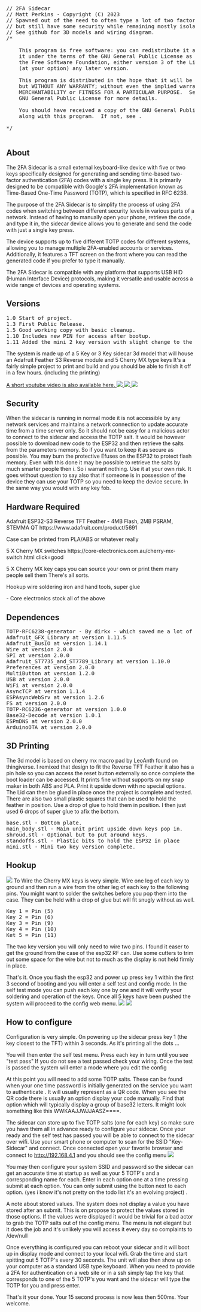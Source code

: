 <PRE>
// 2FA Sidecar
// Matt Perkins - Copyright (C) 2023
// Spawned out of the need to often type a lot of two factor authentication
// but still have some security while remaining mostly isolated from the host system.
// See github for 3D models and wiring diagram.
/*

    This program is free software: you can redistribute it and/or modify
    it under the terms of the GNU General Public License as published by
    the Free Software Foundation, either version 3 of the License, or
    (at your option) any later version.

    This program is distributed in the hope that it will be useful,
    but WITHOUT ANY WARRANTY; without even the implied warranty of
    MERCHANTABILITY or FITNESS FOR A PARTICULAR PURPOSE.  See the
    GNU General Public License for more details.

    You should have received a copy of the GNU General Public License
    along with this program.  If not, see <https://www.gnu.org/licenses/>.

*/

</PRE>
<h2>About</h2> 
<p>The 2FA Sidecar is a small external keyboard-like device with five or two keys specifically designed for generating and sending time-based two-factor authentication (2FA) codes with a single key press. It is primarily designed to be compatible with Google's 2FA implementation known as Time-Based One-Time Password (TOTP), which is specified in RFC 6238.
</p><p>
The purpose of the 2FA Sidecar is to simplify the process of using 2FA codes when switching between different security levels in various parts of a network. Instead of having to manually open your phone, retrieve the code, and type it in, the sidecar device allows you to generate and send the code with just a single key press.
</p><p>

The device supports up to five different TOTP codes for different systems, allowing you to manage multiple 2FA-enabled accounts or services. Additionally, it features a TFT screen on the front where you can read the generated code if you prefer to type it manually.
</p><p>

The 2FA Sidecar is compatible with any platform that supports USB HID (Human Interface Device) protocols, making it versatile and usable across a wide range of devices and operating systems.

</p>
<h2>Versions</h2>
<pre>
1.0 Start of project. 
1.3 First Public Release.
1.5 Good working copy with basic cleanup.
1.10 Includes new PIN for access after bootup.
1.11 Added the mini 2 key version with slight change to the code to select at compile time. 
</pre>

<p>
The system is made up of a 5 Key or 3 Key sidecar 3d model that will house an Adafruit Feather S3 Reverse module and 5 Cherry MX type keys It's a fairly simple project to print and build and you should be able to finish it off in a few hours. (including the printing) 
<p>

<a href = "https://www.youtube.com/embed/u4l2TvUD5HY"> 
A short youtube video is also available here. 
<img src = "images/sidecar-image.jpeg">
<img src = "images/sidecar2-image.jpeg">
<img src = "images/mini.jpeg">
</a>
</p>

<h2>Security</h2>

When the sidecar is running in normal mode it is not accessible by any network services and maintains a network connection to update accurate time from a time server only. So it should not be easy for a malicious actor to connect to the sidecar and access the TOTP salt. It would be however possible to download new code to the ESP32 and then retrieve the salts from the parameters memory. So if you want to keep it as secure as possible. You may burn the protective Efuses on the ESP32 to protect flash memory. Even with this done it may be possible to retrieve the salts by much smarter people then i. So i warrant nothing. Use it at your own risk. It goes without question to say also that if someone is in possession of the device they can use your TOTP so you need to keep the device secure. In the same way you would with any key fob. 

<h2>Hardware Required</h2>
<p>Adafruit ESP32-S3 Reverse TFT Feather - 4MB Flash, 2MB PSRAM, STEMMA QT https://www.adafruit.com/product/5691 </p>
<p>Case can be printed from PLA/ABS or whatever really</p>
<p>5 X Cherry MX switches https://core-electronics.com.au/cherry-mx-switch.html click=good</p>
<p>5 X Cherry MX key caps you can source your own or print them many people sell them There's all sorts.</p>
<p>Hookup wire soldering iron and hand tools, super glue </p> <p>- Core electronics stock all of the above</p> 

<h2>Dependences</h2>
<pre>
TOTP-RFC6238-generator - By dirkx - which saved me a lot of work. 
Adafruit_GFX_Library at version 1.11.5 
Adafruit_BusIO at version 1.14.1 
Wire at version 2.0.0
SPI at version 2.0.0
Adafruit_ST7735_and_ST7789_Library at version 1.10.0
Preferences at version 2.0.0
MultiButton at version 1.2.0
USB at version 2.0.0 
WiFi at version 2.0.0
AsyncTCP at version 1.1.4
ESPAsyncWebSrv at version 1.2.6
FS at version 2.0.0
TOTP-RC6236-generator at version 1.0.0
Base32-Decode at version 1.0.1
ESPmDNS at version 2.0.0
ArduinoOTA at version 2.0.0
</pre>

<h2>3D Printing</h2>
The 3d model is based on cherry mx macro pad by LeoAnth found on thingiverse. I remixed that design to fit the Reverse TFT Feather it also has a pin hole so you can access the reset button externally so once complete the boot loader can be accessed.  It prints fine without supports on my snap maker in both ABS and PLA. Print it upside down with no special options. The Lid can then be glued in place once the project is complete and tested. There are also two small plastic squares that can be used to hold the feather in position. Use a drop of glue to hold them in position. I then just used 6 drops of super glue to afix the bottom. 
</p>
<pre>
base.stl - Bottom plate. 
main_body.stl - Main unit print upside down keys pop in. 
shroud.stl - Optional but to put around keys. 
standoffs.stl - Plastic bits to hold the ESP32 in place 
mini.stl - Mini two key version complete. 
</pre>





<h2>Hookup </h3>
<img src = "images/insides.jpeg">
To Wire the Cherry MX keys is very simple. Wire one leg of each key to ground and then run a wire from the other leg of each key to the following pins. You might want to solder the switches before you pop them into the case. They can be held with a drop of glue but will fit snugly without as well.
<pre>
Key 1 = Pin (5)
Key 2 = Pin (6)
Key 3 = Pin (9)
Key 4 = Pin (10)
Ket 5 = Pin (11)
</pre>

The two key version you will only need to wire two pins. I found it easer to get the ground from the case of the esp32 RF can. Use some cutters to trim out some space for the wire but not to much as the display is not held firmly in place. 

That's it. Once you flash the esp32 and power up press key 1 within the first 3 second of booting and you will enter a self test and config mode. In the self test mode you can push each key one by one and it will verify your soldering and operation of the keys. Once all 5 keys have been pushed the system will proceed to the config web menu.
<img src = "images/wire1.jpeg">
<img src = "images/wire2.jpeg">


<h2>How to configure</h2>

Configuration is very simple. On powering up the sidecar press key 1 (the key closest to the TFT) within 3 seconds. As it's printing all the dots ... <p> You will then enter the self test menu. Press each key in turn until you see "test pass" If you do not see a test passed check your wiring. Once the test is passed the system will enter a mode where you edit the config</p><p>

At this point you will need to add some TOTP salts. These can be found when your one time password is initially generated on the service you want to authenticate . It will usually represent as a QR code. When you see the QR code there is usually an option display your code manually. Find that option which will typically display a group of base32 letters. It might look something like this WWKAAJJWJJAASZ====. </p><p>  

The sidecar can store up to five TOTP salts (one for each key) so make sure you have them all in advance ready to configure your sidecar. Once your ready and the self test has passed you will be able to connect to the sidecar over wifi. Use your smart phone or computer to scan for the SSID  "Key-Sidecar" and connect. Once connected open your favorite browser and connect to http://192.168.4.1 and you should see the config menu 
<img src = "images/sidecar-menu.png">

</p><p> 

You may then configure your system SSID and password so the sidecar can get an accurate time at startup as well as your 5 TOTP's and a corresponding name for each.  Enter in each option one at a time pressing submit at each option.  You can only submit using the button next to each option. (yes i know it's not pretty on the todo list it's an evolving project) . 
</p><p> 
A note about stored values.  The system does not display a value you have stored after an submit. This is on propose to protect the values stored in those options. If the values were displayed it would be trivial for a bad actor to grab the TOTP salts out of the config menu. The menu is not elegant but it does the job and it's unlikely you will access it every day so complaints to /dev/null  </p><p>

Once everything is configured you can reboot your sidecar and it will boot up in display mode and connect to your local wifi. Grab the time and start spitting out 5 TOTP's every 30 seconds. The unit will also then show up on your computer as a standard USB type keyboard.  When you need to provide a 2FA for authentication on a web site or in a ssh simply tap the key that corresponds to one of the 5 TOTP's you want and the sidecar will type the TOTP for you and press enter. 
</p><p> 
That's it your done. Your 15 second process is now less then 500ms.  Your welcome. 
</p> 
 


